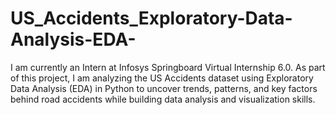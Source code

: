 # US_Accidents_Exploratory-Data-Analysis-EDA-
I am currently an Intern at Infosys Springboard Virtual Internship 6.0. As part of this project, I am analyzing the US Accidents dataset using Exploratory Data Analysis (EDA) in Python to uncover trends, patterns, and key factors behind road accidents while building data analysis and visualization skills.
